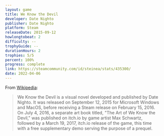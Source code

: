 ```yaml
---
layout: game
title: We Know the Devil
developer: Date Nighto
publisher: Date Nighto
platform: Steam
releaseDate: 2015-09-12
howlongtobeat: 2
difficulty: --
trophyGuide: --
durationHours: 2
trophies: 5/5
percent: 100%
progress: complete
link: https://steamcommunity.com/id/steinea/stats/435300/
date: 2022-04-06
---
```


From [Wikipedia](https://en.wikipedia.org/wiki/We_Know_the_Devil):

> We Know the Devil is a visual novel developed and published by Date Nighto. It was released on September 12, 2015 for Microsoft Windows and MacOS, before receiving a Steam release on February 15, 2016. On July 4, 2016, a separate art book titled, "The Art of We Know the Devil," was published on itch.io by game artist Max Schwartz, followed by a March 19, 2017, itch.io release of the game, this time with a free supplementary demo serving the purpose of a prequel.
